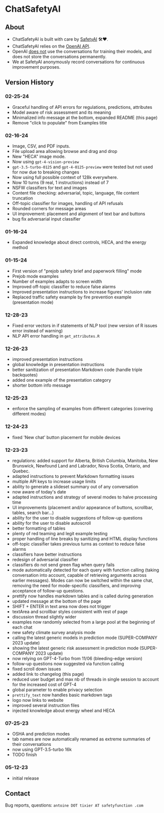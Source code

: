 # ChatSafetyAI

## About
- ChatSafetyAI is built with care by [SafetyAI](https://www.safetyfunction.com/safetyai-details) 🛠️❤️.
- ChatSafetyAI relies on the [OpenAI API](https://platform.openai.com/docs/api-reference/introduction).
- OpenAI [does not](https://platform.openai.com/docs/models/how-we-use-your-data) use the conversations for training their models, and does not store the conversations permanently.
- We at SafetyAI anonymously record conversations for continuous improvement purposes.

## Version History

### 02-25-24
- Graceful handling of API errors for regulations, predictions, attributes
- Model aware of risk assessment and its meaning
- Minimalized info message at the bottom, expanded README (this page)
- Remove "click to populate" from Examples title

### 02-16-24
- Image, CSV, and PDF inputs.
- File upload area allowing browse and drag and drop
- New "HECA" image mode.
- Now using `gpt-4-vision-preview`
- `gpt-3.5-turbo-0125` and `gpt-4-0125-preview` were tested but not used for now due to breaking changes
- Now using full possible context of 128k everywhere.
- Now 10 turns (9 real, 1 instructions) instead of 7
- NSFW classifiers for text and images
- Content file checking: adversarial, topic, language, file content truncation
- Off-topic classifier for images, handling of API refusals
- Rounded corners for message areas
- UI improvement: placement and alignment of text bar and buttons
- bug fix adversarial input classifier

### 01-16-24
- Expanded knowledge about direct controls, HECA, and the energy method

### 01-15-24
- First version of "prejob safety brief and paperwork filling" mode
- Prejob mode examples
- Number of examples adapts to screen width
- Improved off-topic classifier to reduce false alarms
- Improved presentation instructions to increase figures' inclusion rate
- Replaced traffic safety example by fire prevention example (presentation mode)

### 12-28-23
- Fixed error vectors in if statements of NLP tool (new version of R issues error instead of warning)
- NLP API error handling in `get_attributes.R`

### 12-26-23
- improved presentation instructions
- global knowledge in presentation instructions
- better sanitization of presentation Markdown code (handle triple backquotes)
- added one example of the presentation category
- shorter bottom info message
  
### 12-25-23
- enforce the sampling of examples from different categories (covering different modes)

### 12-24-23
- fixed 'New chat' button placement for mobile devices

### 12-23-23
- regulations: added support for Alberta, British Columbia, Manitoba, New Brunswick, Newfound Land and Labrador, Nova Scotia, Ontario, and Quebec. 
- adapted instructions to prevent Markdown formatting issues
- multiple API keys to increase usage limits
- ability to generate a slideset summary out of any conversation
- now aware of today's date
- adapted instructions and strategy of several modes to halve processing time
- UI improvements (placement and/or appearance of buttons, scrollbar, tables, search bar...)
- ability for the user to disable suggestions of follow-up questions
- ability for the user to disable autoscroll
- better formatting of tables
- plenty of red teaming and legit example testing
- proper handling of line breaks by sanitizing and HTML display functions
- off-topic classifier takes previous turns as context to reduce false alarms
- classifiers have better instructions
- redesign of adversarial classifier
- classifiers do not send green flag when query fails
- mode automatically detected for each query with function calling (taking conversation into account, capable of retrieving arguments across earlier messages). Modes can now be switched within the same chat, removing the need for mode-specific classifiers, and improving acceptance of follow-up questions.
- prettify now handles markdown tables and is called during generation
- updated message at the bottom of the page
- SHIFT + ENTER in text area now does not trigger
- textArea and scrollbar styles consistent with rest of page
- discussion thread slightly wider
- examples now randomly selected from a large pool at the beginning of each chat
- new safety climate survey analysis mode
- calling the latest generic models in prediction mode (SUPER-COMPANY 2023 update)
- showing the latest generic risk assessment in prediction mode (SUPER-COMPANY 2023 update)
- now relying on GPT-4-Turbo from 11/06 (bleeding-edge version)
- follow-up questions now suggested via function calling
- fixed scroll down issues
- added link to changelog (this page)
- reduced user budget and max nb of threads in single session to account for the increased cost of GPT-4
- global parameter to enable privacy selection
- `prettify_text` now handles basic markdown tags
- logo now links to website
- improved several instruction files
- injected knowledge about energy wheel and HECA 

### 07-25-23
- OSHA and prediction modes
- tab names are now automatically renamed as extreme summaries of their conversations
- now using GPT-3.5-turbo 16k
- TODO finish

### 05-12-23
- initial release

## Contact
Bug reports, questions: `antoine DOT tixier AT safetyfunction .com`
